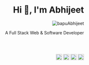 <h1 align="right">Hi 👋, I'm Abhijeet</h1>
<p align="right"><img src="https://komarev.com/ghpvc/?username=bapuAbhijeet" alt="bapuAbhijeet" /></p>


<p align="right">A Full Stack Web & Software Developer</p>
<br><br>

<p align="right">
<a href="https://twitter.com/bapuabhijeet" target="_blank" target="blank"><img align="center" src="https://cdn.jsdelivr.net/npm/simple-icons@3.0.1/icons/twitter.svg" alt="bapuabhijeet" height="20" width="20" /></a>
<a href="https://www.linkedin.com/in/abhijeetbehera/" target="blank"><img align="center" src="https://cdn.jsdelivr.net/npm/simple-icons@3.0.1/icons/linkedin.svg" alt="abhijeetbehera" height="20" width="20" /></a>
<a href="https://www.facebook.com/abhijeet.bapu/" target="blank"><img align="center" src="https://cdn.jsdelivr.net/npm/simple-icons@3.0.1/icons/facebook.svg" alt="sachin.mathers.7" height="20" width="20" /></a>
<a href="https://www.instagram.com/bapuabhijeet/" target="blank"><img align="center" src="https://cdn.jsdelivr.net/npm/simple-icons@3.0.1/icons/instagram.svg" alt="bapuabhijeet" height="20" width="20" /></a>
</p>


<!-- <img src="https://github-readme-stats.vercel.app/api?username=bapuAbhijeet&show_icons=true" alt="bapuAbhijeet" />-->
